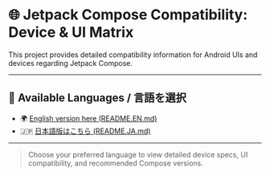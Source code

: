 # 🌐 Jetpack Compose Compatibility: Device & UI Matrix

This project provides detailed compatibility information for Android UIs and devices regarding Jetpack Compose.

---

## 📘 Available Languages / 言語を選択

- 🌍 [English version here (README.EN.md)](./README.EN.md)
- 🇯🇵 [日本語版はこちら (README.JA.md)](./README.JA.md)

---

> Choose your preferred language to view detailed device specs, UI compatibility, and recommended Compose versions.
